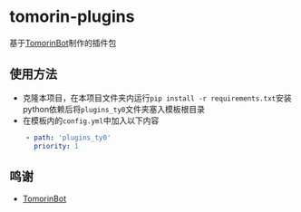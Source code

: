 # tomorin-plugins
基于[TomorinBot](https://github.com/kumoSleeping/TomorinBot)制作的插件包
## 使用方法
- 克隆本项目，在本项目文件夹内运行`pip install -r requirements.txt`安装python依赖后将`plugins_ty0`文件夹塞入模板根目录
- 在模板内的`config.yml`中加入以下内容
``` yaml
    - path: 'plugins_ty0'
      priority: 1
```
## 鸣谢
- [TomorinBot](https://github.com/kumoSleeping/TomorinBot)
